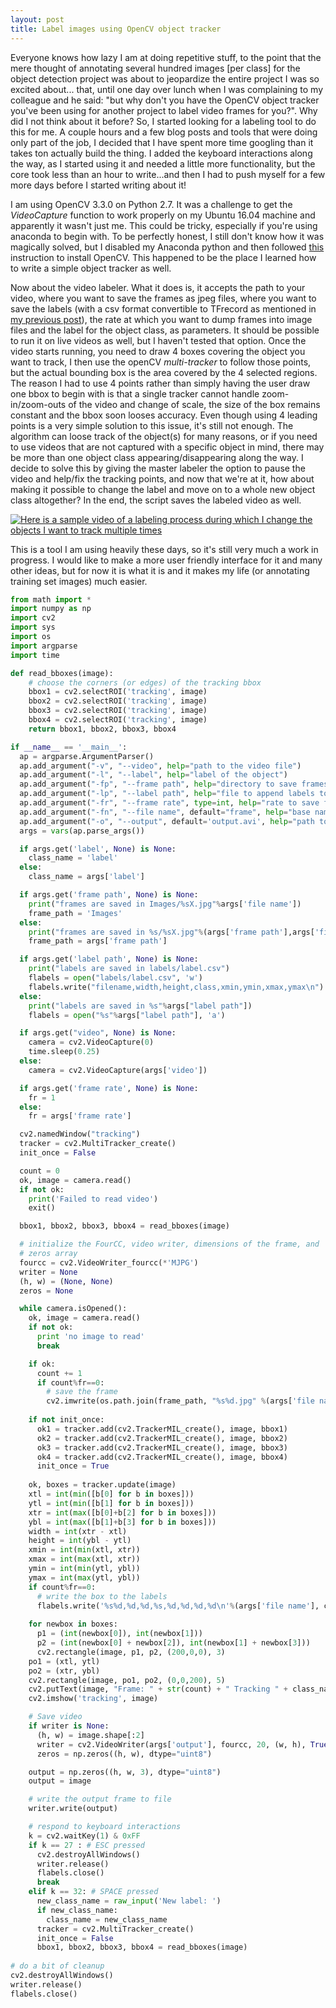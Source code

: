 ```yaml
---
layout: post
title: Label images using OpenCV object tracker
---
```


Everyone knows how lazy I am at doing repetitive stuff, to the point that the mere thought of annotating several hundred images [per class] for the object detection project was about to jeopardize the entire project I was so excited about... that, until one day over lunch when I was complaining to my colleague and he said: "but why don't you have the OpenCV object tracker you've been using for another project to label video frames for you?". Why did I not think about it before? So, I started looking for a labeling tool to do this for me.  A couple hours and a few blog posts and tools that were doing only part of the job, I decided that I have spent more time googling than it takes ton actually build the thing. I added the keyboard interactions along the way, as I started using it and needed a little more functionality, but the core took less than an hour to write...and then I had to push myself for a few more days before I started writing about it!

I am using OpenCV 3.3.0 on Python 2.7. It was a challenge to get the _VideoCapture_ function to work properly on my Ubuntu 16.04 machine and apparently it wasn't just me. This could be tricky, especially if you're using anaconda to begin with. To be perfectly honest, I still don't know how it was magically solved, but I disabled my Anaconda python and then followed [this](https://www.learnopencv.com/install-opencv3-on-ubuntu//) instruction to install OpenCV. This happened to be the place I learned how to write a simple object tracker as well. 

Now about the video labeler. What it does is, it accepts the path to your video, where you want to save the frames as jpeg files, where you want to save the labels (with a csv format convertible to TFrecord as mentioned in [my previous post](https://asadisaghar.github.io/tf-object-detection/)), the rate at which you want to dump frames into image files and the label for the object class, as parameters. It should be possible to run it on live videos as well, but I haven't tested that option. Once the video starts running, you need to draw 4 boxes covering the object you want to track, I then use the openCV _multi-tracker_ to follow those points, but the actual bounding box is the area covered by the 4 selected regions. The reason I had to use 4 points rather than simply having the user draw one bbox to begin with is that a single tracker cannot handle zoom-in/zoom-outs of the video and change of scale, the size of the box remains constant and the bbox soon looses accuracy. Even though using 4 leading points is a very simple solution to this issue, it's still not enough. The algorithm can loose track of the object(s) for many reasons, or if you need to use videos that are not captured with a specific object in mind, there may be more than one object class appearing/disappearing along the way. I decide to solve this by giving the master labeler the option to pause the video and help/fix the tracking points, and now that we're at it, how about making it possible to change the label and move on to a whole new object class altogether? In the end, the script saves the labeled video as well.

[![Here is a sample video of a labeling process during which I change the objects I want to track multiple times](https://img.youtube.com/vi/Pa6ARjV8wy0/0.jpg)](https://www.youtube.com/watch?v=Pa6ARjV8wy0)

This is a tool I am using heavily these days, so it's still very much a work in progress. I would like to make a more user friendly interface for it and many other ideas, but for now it is what it is and it makes my life (or annotating training set images) much easier.

```python
from math import *
import numpy as np
import cv2
import sys
import os
import argparse
import time

def read_bboxes(image):
	# choose the corners (or edges) of the tracking bbox
	bbox1 = cv2.selectROI('tracking', image)
	bbox2 = cv2.selectROI('tracking', image)
	bbox3 = cv2.selectROI('tracking', image)
	bbox4 = cv2.selectROI('tracking', image)
	return bbox1, bbox2, bbox3, bbox4

if __name__ == '__main__':
  ap = argparse.ArgumentParser()
  ap.add_argument("-v", "--video", help="path to the video file")
  ap.add_argument("-l", "--label", help="label of the object")
  ap.add_argument("-fp", "--frame path", help="directory to save frames in")
  ap.add_argument("-lp", "--label path", help="file to append labels to")
  ap.add_argument("-fr", "--frame rate", type=int, help="rate to save frames and labels at. Every 1/fr is saved")
  ap.add_argument("-fn", "--file name", default="frame", help="base name for each frame (imporant to set or frames from the previous videos will be replaced")
  ap.add_argument("-o", "--output", default='output.avi', help="path to the output video")        
  args = vars(ap.parse_args())

  if args.get('label', None) is None:
    class_name = 'label'
  else:
    class_name = args['label']

  if args.get('frame path', None) is None:
    print("frames are saved in Images/%sX.jpg"%args['file name'])
    frame_path = 'Images'
  else:
    print("frames are saved in %s/%sX.jpg"%(args['frame path'],args['file name']))
    frame_path = args['frame path']

  if args.get('label path', None) is None: 
    print("labels are saved in labels/label.csv")
    flabels = open("labels/label.csv", 'w')
    flabels.write("filename,width,height,class,xmin,ymin,xmax,ymax\n")
  else:
    print("labels are saved in %s"%args["label path"])
    flabels = open("%s"%args["label path"], 'a')

  if args.get("video", None) is None:
    camera = cv2.VideoCapture(0)
    time.sleep(0.25)
  else:
    camera = cv2.VideoCapture(args['video'])

  if args.get('frame rate', None) is None:        
    fr = 1
  else:
    fr = args['frame rate']

  cv2.namedWindow("tracking")
  tracker = cv2.MultiTracker_create()
  init_once = False

  count = 0
  ok, image = camera.read()
  if not ok:
    print('Failed to read video')
    exit()

  bbox1, bbox2, bbox3, bbox4 = read_bboxes(image)

  # initialize the FourCC, video writer, dimensions of the frame, and
  # zeros array
  fourcc = cv2.VideoWriter_fourcc(*'MJPG')
  writer = None
  (h, w) = (None, None)
  zeros = None

  while camera.isOpened():
    ok, image = camera.read()
    if not ok:
      print 'no image to read'
      break

    if ok:
      count += 1
      if count%fr==0:
        # save the frame
        cv2.imwrite(os.path.join(frame_path, "%s%d.jpg" %(args['file name'], count)), image)     # save frame as JPEG file
            
    if not init_once:
      ok1 = tracker.add(cv2.TrackerMIL_create(), image, bbox1)
      ok2 = tracker.add(cv2.TrackerMIL_create(), image, bbox2)
      ok3 = tracker.add(cv2.TrackerMIL_create(), image, bbox3)
      ok4 = tracker.add(cv2.TrackerMIL_create(), image, bbox4)
      init_once = True
            
    ok, boxes = tracker.update(image)
    xtl = int(min([b[0] for b in boxes]))
    ytl = int(min([b[1] for b in boxes]))
    xtr = int(max([b[0]+b[2] for b in boxes]))
    ybl = int(max([b[1]+b[3] for b in boxes]))
    width = int(xtr - xtl)
    height = int(ybl - ytl)
    xmin = int(min(xtl, xtr))
    xmax = int(max(xtl, xtr))
    ymin = int(min(ytl, ybl))
    ymax = int(max(ytl, ybl))
    if count%fr==0:
      # write the box to the labels
      flabels.write('%s%d,%d,%d,%s,%d,%d,%d,%d\n'%(args['file name'], count, width, height, class_name, xmin, ymin, xmax, ymax))
        
    for newbox in boxes:
      p1 = (int(newbox[0]), int(newbox[1]))
      p2 = (int(newbox[0] + newbox[2]), int(newbox[1] + newbox[3]))
      cv2.rectangle(image, p1, p2, (200,0,0), 3)
    po1 = (xtl, ytl)
    po2 = (xtr, ybl)
    cv2.rectangle(image, po1, po2, (0,0,200), 5)
    cv2.putText(image, "Frame: " + str(count) + " Tracking " + class_name, (100,50), cv2.FONT_HERSHEY_SIMPLEX, 0.75, (250,0,0), 2);
    cv2.imshow('tracking', image)

    # Save video
    if writer is None:
      (h, w) = image.shape[:2]
      writer = cv2.VideoWriter(args['output'], fourcc, 20, (w, h), True)
      zeros = np.zeros((h, w), dtype="uint8")

    output = np.zeros((h, w, 3), dtype="uint8")
    output = image

    # write the output frame to file
    writer.write(output)

    # respond to keyboard interactions
    k = cv2.waitKey(1) & 0xFF
    if k == 27 : # ESC pressed
      cv2.destroyAllWindows()
      writer.release()
      flabels.close()
      break 
    elif k == 32: # SPACE pressed
      new_class_name = raw_input('New label: ')
      if new_class_name:
        class_name = new_class_name
      tracker = cv2.MultiTracker_create()
      init_once = False
      bbox1, bbox2, bbox3, bbox4 = read_bboxes(image)
            
# do a bit of cleanup
cv2.destroyAllWindows()
writer.release()
flabels.close()
```
